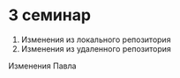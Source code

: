 # 3 семинар
1. Изменения из локального репозитория
2. Изменения из удаленного репозитория

Изменения Павла
